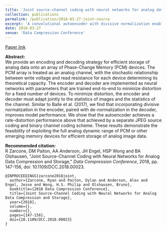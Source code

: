 ```yaml
---
title: 'Joint source-channel coding with neural networks for analog data compression and storage'
collection: publications
permalink: /publication/2018-03-27-joint-source
excerpt: 'A convolutional autoencoder with divisive normalization enables digital image storage on simulated emerging memristive devices.'
date: 2018-03-27
venue: 'Data Compression Conference'
---
```


[Paper link](https://ieeexplore.ieee.org/abstract/document/8416587)

<strong>Abstract:</strong><br>
We provide an encoding and decoding strategy for efficient storage of analog data onto an array of Phase-Change Memory (PCM) devices. The PCM array is treated as an analog channel, with the stochastic relationship between write voltage and read resistance for each device determining its theoretical capacity. The encoder and decoder are implemented as neural networks with parameters that are trained end-to-end to minimize distortion for a fixed number of devices. To minimize distortion, the encoder and decoder must adapt jointly to the statistics of images and the statistics of the channel. Similar to Balle et al. (2017), we find that incorporating divisive normalization in the encoder, paired with de-normalization in the decoder, improves model performance. We show that the autoencoder achieves a rate-distortion performance above that achieved by a separate JPEG source coding and binary channel coding scheme. These results demonstrate the feasibility of exploiting the full analog dynamic range of PCM or other emerging memory devices for efficient storage of analog image data.

<strong>Recommended citation:</strong><br>
R Zarcone, DM Paiton, AA Anderson, JH Engel, HSP Wong and BA Olshausen, "Joint Source-Channel Coding with Neural Networks for Analog Data Compression and Storage," <i>Data Compression Conference</i>, 2018, pp. 147-156, doi: 10.1109/DCC.2018.00023.

```
@INPROCEEDINGS{zarcone2018joint,
  author={Zarcone, Ryan and Paiton, Dylan and Anderson, Alex and Engel, Jesse and Wong, H.S. Philip and Olshausen, Bruno},
  booktitle={2018 Data Compression Conference},
  title={Joint Source-Channel Coding with Neural Networks for Analog Data Compression and Storage},
  year={2018},
  volume={},
  number={},
  pages={147-156},
  doi={10.1109/DCC.2018.00023}
}
```
